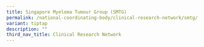 ```yaml
---
title: Singapore Myeloma Tumour Group (SMTG)
permalink: /national-coordinating-body/clinical-research-network/smtg/
variant: tiptap
description: ""
third_nav_title: Clinical Research Network
---
```

<p></p>